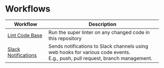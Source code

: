# Workflows

| Workflow | Description |
| - | - |
| [Lint Code Base](lintcodebase.yml)| Run the super linter on any changed code in this repository |
| [Slack Notifications](slacknotifications.yml) | Sends notifications to Slack channels using web hooks for various code events.<br>E.g., push, pull request, branch management. |